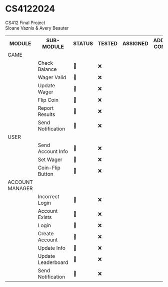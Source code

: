# CS4122024
CS412 Final Project 
<br>
Sloane Vaznis & Avery Beauter
<br>
<table>
  <tr>
    <th>MODULE</th>
    <th>SUB-MODULE</th>
    <th>STATUS</th>
    <th>TESTED</th>
    <th>ASSIGNED</th>
    <th>ADDITIONAL COMMENTS</th>
  </tr>
  <tr>
    <td>GAME</td>
    <td></td>
    <td></td>
    <td></td>
    <td></td>
    <td></td>
  </tr>
  <tr>
    <td></td>
    <td>Check Balance</td>
    <td>🚫</td>
    <td>❌</td>
    <td></td>
    <td></td>
  </tr>
  <tr>
    <td></td>
    <td>Wager Valid</td>
    <td>🚫</td>
    <td>❌</td>
    <td></td>
    <td></td>
  </tr>
  <tr>
    <td></td>
    <td>Update Wager</td>
    <td>🚫</td>
    <td>❌</td>
    <td></td>
    <td></td>
  </tr>
  <tr>
    <td></td>
    <td>Flip Coin</td>
    <td>🚫</td>
    <td>❌</td>
    <td></td>
    <td></td>
  </tr>
  <tr>
    <td></td>
    <td>Report Results</td>
    <td>🚫</td>
    <td>❌</td>
    <td></td>
    <td></td>
  </tr>
  <tr>
    <td></td>
    <td>Send Notification</td>
    <td>🚫</td>
    <td>❌</td>
    <td></td>
    <td></td>
  </tr>
  <tr>
    <tr>
      <td>USER</td>
      <td></td>
      <td></td>
      <td></td>
      <td></td>
      <td></td>
    </tr>
  <tr>
    <td></td>
    <td>Send Account Info</td>
    <td>🚧</td>
    <td>❌</td>
    <td></td>
    <td></td>
  </tr>
  <tr>
    <td></td>
    <td>Set Wager</td>
    <td>🚫</td>
    <td>❌</td>
    <td></td>
    <td></td>
  </tr>
  <tr>
    <td></td>
    <td>Coin-Flip Button</td>
    <td>🚧</td>
    <td>❌</td>
    <td></td>
    <td></td>
  </tr>
  <tr>
    <td>ACCOUNT MANAGER</td>
    <td></td>
    <td></td>
    <td></td>
    <td></td>
    <td></td>
  </tr>
  <tr>
    <td></td>
    <td>Incorrect Login</td>
    <td>🚧</td>
    <td>❌</td>
    <td></td>
    <td></td>
  </tr>
  <tr>
    <td></td>
    <td>Account Exists</td>
    <td>🚧</td>
    <td>❌</td>
    <td></td>
    <td></td>
  </tr>
  <tr>
    <td></td>
    <td>Login</td>
    <td>🚧</td>
    <td>❌</td>
    <td></td>
    <td></td>
  </tr>
  <tr>
    <td></td>
    <td>Create Account</td>
    <td>🚧</td>
    <td>❌</td>
    <td></td>
    <td></td>
  </tr>
  <tr>
    <td></td>
    <td>Update Info</td>
    <td>🚧</td>
    <td>❌</td>
    <td></td>
    <td></td>
  </tr>
  <tr>
    <td></td>
    <td>Update Leaderboard</td>
    <td>🚧</td>
    <td>❌</td>
    <td></td>
    <td></td>
  </tr>
  <tr>
    <td></td>
    <td>Send Notification</td>
    <td>🚧</td>
    <td>❌</td>
    <td></td>
    <td></td>
  </tr>
</table>
